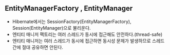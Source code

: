 ## EntityManagerFactory , EntityManager
* Hibernate에서는 SessionFactory(EntityManagerFactory), Session(EntityManager)으로 불리운다.
* 엔티티 매니저 팩토리는 여러 스레드가 동시에 접근해도 안전하다.(thread-safe)
* 엔티티 매니저는 여러 스레드가 동시에 접근하면 동시성 문제가 발생하므로 스레드 간에 절대 공유하면 안된다.
